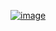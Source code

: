 <a href="https://www.linkedin.com/in/mehmet-a%C3%A7%C4%B1kg%C3%B6z-a5882016b/">![image](https://user-images.githubusercontent.com/102829820/202924523-264fd315-8ef5-4539-8d13-eec7dc41afd7.png)
</a>
